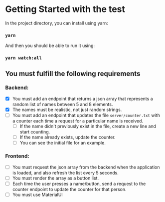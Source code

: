 # Getting Started with the test

In the project directory, you can install using yarn:

### `yarn`

And then you should be able to run it using:

### `yarn watch:all`

## You must fulfill the following requirements

### Backend:
- [X] You must add an endpoint that returns a json array that represents a random list of names between 5 and 8 elements.
- [X] The names must be realistic, not just random strings.
- [ ] You must add an endpoint that updates the file `server/counter.txt` with a counter each time a request for a particular name is received.
  - [ ] If the name didn't previously exist in the file, create a new line and start counting.
  - [ ] If the name already exists, update the counter.
  - [ ] You can see the initial file for an example.

### Frontend:
- [ ] You must request the json array from the backend when the application is loaded, and also refresh the list every 5 seconds.
- [ ] You must render the array as a button list.
- [ ] Each time the user presses a name/button, send a request to the counter endpoint to update the counter for that person.
- [ ] You must use MaterialUI
